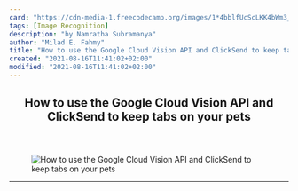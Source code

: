 ```yaml
---
card: "https://cdn-media-1.freecodecamp.org/images/1*4bblfUcScLKK4bWm3_FE0A.png"
tags: [Image Recognition]
description: "by Namratha Subramanya"
author: "Milad E. Fahmy"
title: "How to use the Google Cloud Vision API and ClickSend to keep tabs on your pets"
created: "2021-08-16T11:41:02+02:00"
modified: "2021-08-16T11:41:02+02:00"
---
```

<div class="site-wrapper">
<main id="site-main" class="site-main outer">
<div class="inner">
<article class="post-full post tag-image-recognition tag-google tag-technology tag-programming tag-tech ">
<header class="post-full-header">
<h1 class="post-full-title">How to use the Google Cloud Vision API and ClickSend to keep tabs on your pets</h1>
</header>
<figure class="post-full-image">
<picture>
<source media="(max-width: 700px)" sizes="1px" srcset="data:image/gif;base64,R0lGODlhAQABAIAAAAAAAP///yH5BAEAAAAALAAAAAABAAEAAAIBRAA7 1w">
<source media="(min-width: 701px)" sizes="(max-width: 800px) 400px,
(max-width: 1170px) 700px,
1400px" srcset="https://cdn-media-1.freecodecamp.org/images/1*4bblfUcScLKK4bWm3_FE0A.png 300w,
https://cdn-media-1.freecodecamp.org/images/1*4bblfUcScLKK4bWm3_FE0A.png 600w,
https://cdn-media-1.freecodecamp.org/images/1*4bblfUcScLKK4bWm3_FE0A.png 1000w,
https://cdn-media-1.freecodecamp.org/images/1*4bblfUcScLKK4bWm3_FE0A.png 2000w">
<img onerror="this.style.display='none'" src="https://cdn-media-1.freecodecamp.org/images/1*4bblfUcScLKK4bWm3_FE0A.png" alt="How to use the Google Cloud Vision API and ClickSend to keep tabs on your pets">
</picture>
</figure>
<section class="post-full-content">
<div class="post-content medium-migrated-article">
</div>
<hr>
</section>
</article>
</div>
</main>
</div>
<!-- Google Tag Manager (noscript) -->
<!-- End Google Tag Manager (noscript) -->
